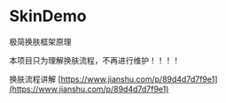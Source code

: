 # SkinDemo
极简换肤框架原理

本项目只为理解换肤流程，不再进行维护！！！！

换肤流程讲解
[https://www.jianshu.com/p/89d4d7d7f9e1](https://www.jianshu.com/p/89d4d7d7f9e1)
